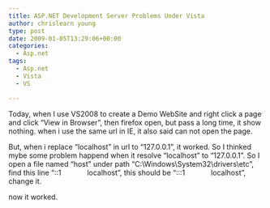 ```yaml
---
title: ASP.NET Development Server Problems Under Vista
author: chrislearn young
type: post
date: 2009-01-05T13:29:06+00:00
categories:
  - Asp.net
tags:
  - Asp.net
  - Vista
  - VS

---
```

Today, when I use VS2008 to create a Demo WebSite and right click a page and click &#8220;View in Browser&#8221;, then firefox open, but pass a long time, it show nothing. when i use the same url in IE, it also said can not open the page.

<!--more-->

But, when i replace &#8220;localhost&#8221; in url to &#8220;127.0.0.1&#8221;, it worked. So I thinked mybe some problem happend when it resolve &#8220;localhost&#8221; to &#8220;127.0.0.1&#8221;. So I open a file named &#8220;host&#8221; under path &#8220;C:\Windows\System32\drivers\etc&#8221;, find this line &#8220;::1             localhost&#8221;, this should be &#8220;:::1             localhost&#8221;, change it.

now it worked.